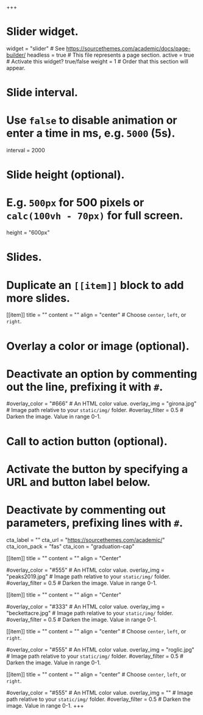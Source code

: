 +++
# Slider widget.
widget = "slider"  # See https://sourcethemes.com/academic/docs/page-builder/
headless = true  # This file represents a page section.
active = true  # Activate this widget? true/false
weight = 1  # Order that this section will appear.

# Slide interval.
# Use `false` to disable animation or enter a time in ms, e.g. `5000` (5s).
interval = 2000

# Slide height (optional).
# E.g. `500px` for 500 pixels or `calc(100vh - 70px)` for full screen.
height = "600px"

# Slides.
# Duplicate an `[[item]]` block to add more slides.
[[item]]
  title = ""
  content = ""
  align = "center"  # Choose `center`, `left`, or `right`.

  # Overlay a color or image (optional).
  #   Deactivate an option by commenting out the line, prefixing it with `#`.
  #overlay_color = "#666"  # An HTML color value.
  overlay_img = "girona.jpg"  # Image path relative to your `static/img/` folder.
  #overlay_filter = 0.5  # Darken the image. Value in range 0-1.

  # Call to action button (optional).
  #   Activate the button by specifying a URL and button label below.
  #   Deactivate by commenting out parameters, prefixing lines with `#`.
  cta_label = ""
  cta_url = "https://sourcethemes.com/academic/"
  cta_icon_pack = "fas"
  cta_icon = "graduation-cap"

[[item]]
  title = ""
  content = ""
  align = "Center"

  #overlay_color = "#555"  # An HTML color value.
  overlay_img = "peaks2019.jpg"  # Image path relative to your `static/img/` folder.
  #overlay_filter = 0.5  # Darken the image. Value in range 0-1.

[[item]]
  title = ""
  content = ""
  align = "Center"

  #overlay_color = "#333"  # An HTML color value.
  overlay_img = "beckettacre.jpg"  # Image path relative to your `static/img/` folder.
  #overlay_filter = 0.5  # Darken the image. Value in range 0-1.
  
  [[item]]
  title = ""
  content = ""
  align = "center"  # Choose `center`, `left`, or `right`.
  
  #overlay_color = "#555"  # An HTML color value.
  overlay_img = "roglic.jpg"  # Image path relative to your `static/img/` folder.
  #overlay_filter = 0.5  # Darken the image. Value in range 0-1.
  
  [[item]]
  title = ""
  content = ""
  align = "center"  # Choose `center`, `left`, or `right`.
  
  #overlay_color = "#555"  # An HTML color value.
  overlay_img = ""  # Image path relative to your `static/img/` folder.
  #overlay_filter = 0.5  # Darken the image. Value in range 0-1.
+++
